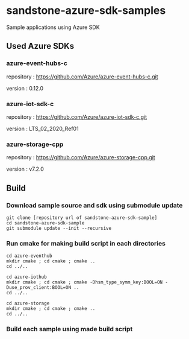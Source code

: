 # sandstone-azure-sdk-samples
Sample applications using Azure SDK


## Used Azure SDKs

### azure-event-hubs-c
repository : https://github.com/Azure/azure-event-hubs-c.git

version : 0.12.0

### azure-iot-sdk-c
repository : https://github.com/Azure/azure-iot-sdk-c.git

version : LTS_02_2020_Ref01

### azure-storage-cpp
repository : https://github.com/Azure/azure-storage-cpp.git

version : v7.2.0


## Build

### Download sample source and sdk using submodule update
```
git clone [repository url of sandstone-azure-sdk-sample]
cd sandstone-azure-sdk-sample
git submodule update --init --recursive
```

### Run cmake for making build script in each directories
```
cd azure-eventhub
mkdir cmake ; cd cmake ; cmake ..
cd ../..

cd azure-iothub
mkdir cmake ; cd cmake ; cmake -Dhsm_type_symm_key:BOOL=ON -Duse_prov_client:BOOL=ON ..
cd ../..

cd azure-storage
mkdir cmake ; cd cmake ; cmake ..
cd ../..
```

### Build each sample using made build script
